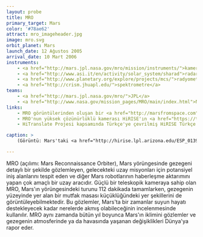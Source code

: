 ```yaml
---
layout: probe
title: MRO
primary_target: Mars
color: '#78ae62'
attract: mro_imageheader.jpg
image: mro.svg
orbit_planet: Mars
launch_date: 12 Ağustos 2005
arrival_date: 10 Mart 2006
instruments:
    - <a href="http://mars.jpl.nasa.gov/mro/mission/instruments/">kameralar</a>
    - <a href="http://www.asi.it/en/activity/solar_system/sharad">radar</a>
    - <a href="http://www.planetary.org/explore/projects/mcs/">radyometre</a>
    - <a href="http://crism.jhuapl.edu/">spektrometre</a>
teams:
    - <a href="http://mars.jpl.nasa.gov/mro/">JPL</a>
    - <a href="http://www.nasa.gov/mission_pages/MRO/main/index.html">NASA</a>
links:
    - MRO görüntülerinden oluşan bir <a href="http://marsfromspace.com">online sanat galerisi</a>
    - MRO'nun yüksek çözünürlüklü kamerası HiRISE'ın <a href="https://twitter.com/HiRISE">Twitter</a> sayfası
    - HiTranslate Projesi kapsamında Türkçe'ye çevrilmiş HiRISE Türkçe'nin <a href="https://twitter.com/HiRISETurkish">Twitter</a> sayfası ve <a href="http://www.uahirise.org/tr/">websitesi</a>

caption: >
    (Görüntü: Mars'taki <a href="http://hirise.lpl.arizona.edu/ESP_013954_1780">Victoria Krateri</a>'nin MRO tarafından çekilmiş gelişmiş renk görüntüsü, NASA/JPL-Caltech/University of Arizona)

---
```

MRO (açılımı: Mars Reconnaissance Orbiter), Mars yörüngesinde gezegeni detaylı bir şekilde gözlemleyen, gelecekteki uzay misyonları için potansiyel iniş alanlarını tespit eden ve diğer Mars robotlarının haberleşme aktarımını yapan çok amaçlı bir uzay aracıdır. Güçlü bir teleskopik kameraya sahip olan MRO, Mars'ın yörüngesindeki turunu 112 dakikada tamamlarken, gezegenin yüzeyinde yer alan bir mutfak masası küçüklüğündeki yer şekillerini de görüntüleyebilmektedir. Bu gözlemler, Mars'ta bir zamanlar suyun hayatı destekleyecek kadar nerelerde akmış olabileceğinin incelenmesinde kullanılır. MRO aynı zamanda bütün yıl boyunca Mars'ın iklimini gözlemler ve gezegenin atmosferinde ya da havasında yaşanan değişiklikleri Dünya'ya rapor eder.
